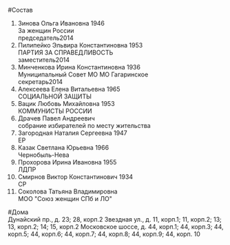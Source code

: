 #Состав  
1. Зинова Ольга Ивановна 1946  
    За женщин России  
    председатель2014  
2. Пилипейко Эльвира Константиновна 1953  
    ПАРТИЯ ЗА СПРАВЕДЛИВОСТЬ  
    заместитель2014  
3. Минченкова Ирина Константиновна 1936  
    Муниципальный Совет МО МО Гагаринское  
    секретарь2014  
4. Алексеева Елена Витальевна 1965  
    СОЦИАЛЬНОЙ ЗАЩИТЫ  
5. Вацик Любовь Михайловна 1953  
    КОММУНИСТЫ РОССИИ  
6. Драчев Павел Андреевич  
    собрание избирателей по месту жительства  
7. Загородная Наталия Сергеевна 1947  
    ЕР  
8. Казак Светлана Юрьевна 1966  
    Чернобыль-Нева  
9. Прохорова Ирина Ивановна 1955  
    ЛДПР  
10. Смирнов Виктор Константинович 1934  
    СР  
11. Соколова Татьяна Владимировна  
    МОО "Союз женщин СПб и ЛО"  
  
#Дома  
Дунайский пр., д. 23; 28, корп.2 Звездная ул., д. 11, корп.1; 11, корп.2; 13; 13, корп.2; 14; 15, корп.2 Московское шоссе, д. 44, корп.1; 44, корп.З; 44, корп.5; 44, корп.6; 44, корп.7; 44, корп.8; 44, корп.9; 44, корп. 10  
  
